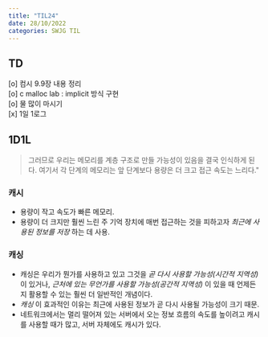 ```yaml
---
title: "TIL24"
date: 28/10/2022
categories: SWJG TIL
---
```


## TD

[o] 컴시 9.9장 내용 정리  
[o] c malloc lab : implicit 방식 구현  
[o] 물 많이 마시기  
[x] 1일 1로그  

## 1D1L

> 그러므로 우리는 메모리를 계층 구조로 만들 가능성이 있음을 결국 인식하게 된다. 여기서 각 단계의 메모리는 앞 단계보다 용량은 더 크고 접근 속도는 느리다."

### 캐시

- 용량이 작고 속도가 빠른 메모리.
- 용량이 더 크지만 훨씬 느린 주 기억 장치에 매번 접근하는 것을 피하고자 _최근에 사용된 정보를 저장_ 하는 데 사용.

### 캐싱

- 캐싱은 우리가 뭔가를 사용하고 있고 그것을 _곧 다시 사용할 가능성(시간적 지역성)_ 이 있거나, _근처에 있는 무언가를 사용할 가능성(공간적 지역성)_ 이 있을 때 언제든지 활용할 수 있는 훨씬 더 일반적인 개념이다.
- _캐싱_ 이 효과적인 이유는 최근에 사용된 정보가 곧 다시 사용될 가능성이 크기 때문.
- 네트워크에서는 멀리 떨어져 있는 서버에서 오는 정보 흐름의 속도를 높이려고 캐시를 사용할 때가 많고, 서버 자체에도 캐시가 있다.
